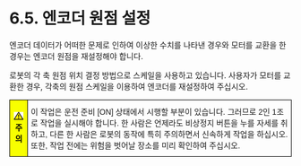 ﻿# 6.5. 엔코더 원점 설정 

엔코더 데이터가 어떠한 문제로 인하여 이상한 수치를 나타낸 경우와 모터를 교환을 한 경우는 엔코더 원점을 재설정해야 합니다.

로봇의 각 축 원점 위치 결정 방법으로 스케일을 사용하고 있습니다. 사용자가 모터를 교환한 경우, 각축의 원점 스케일을 이용하여 엔코더를 재설정하여 주십시오.


<style type="text/css">
.tg  {border-collapse:collapse;border-spacing:0;}
.tg td{border-color:black;border-style:solid;border-width:1px;font-family:Arial, sans-serif;font-size:14px;
  overflow:hidden;padding:10px 5px;word-break:normal;}
.tg th{border-color:black;border-style:solid;border-width:1px;font-family:Arial, sans-serif;font-size:14px;
  font-weight:normal;overflow:hidden;padding:10px 5px;word-break:normal;}
.tg .tg-cly1{text-align:left;vertical-align:middle}
.tg .tg-b001{background-color:#f8ff00;color:#000000;font-weight:bold;text-align:center;vertical-align:middle}
</style>
<table class="tg">
<thead>
  <tr>
    <td class="tg-b001"><img src="../../_assets/작은주의표시.png"> 주의</td>
    <td class="tg-cly1">이 작업은 운전 준비 [ON] 상태에서 시행할 부분이 있습니다. 그러므로 2인 1조로 작업을 실시해야 합니다. 한 사람은 언제라도 비상정지 버튼을 누를 자세를 취하고, 다른 한 사람은 로봇의 동작에 특히 주의하면서 신속하게 작업을 하십시오. 또한, 작업 전에는 위험을 벗어날 장소를 미리 확인하여 주십시오.</td>
  </tr>
</thead>
</table>
